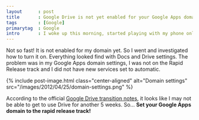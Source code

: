 ```yaml
---
layout      : post
title       : Google Drive is not yet enabled for your Google Apps domain
tags        : [Google]
primarytag  : Google
intro       : I woke up this morning, started playing with my phone only to see that Google Drive has been released! I've been waiting for quite some time, having abandoned SugarSync a few weeks ago as I stopped using it a while ago due to what I felt was not the greatest integration with all my devices.
---
```


Not so fast! It is not enabled for my domain yet. So I went and investigated how to turn it on. Everything looked find with Docs and Drive settings. The problem was in my Google Apps domain settings, I was not on the Rapid Release track and I did not have new services set to automatic.

{% include post-image.html class="center-aligned" alt="Domain settings" src="/images/2012/04/25/domain-settings.png" %}

According to the official [Google Drive transition notes][1], it looks like I may not be able to get to use Drive for another 5 weeks. So... **Set your Google Apps domain to the rapid release track!**



[1]: http://support.google.com/a/bin/answer.py?hl=en&amp;answer=2490030